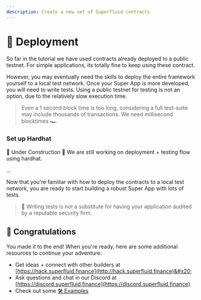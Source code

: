 ```yaml
---
description: Create a new set of Superfluid contracts
---
```


# 🤖 Deployment

So far in the tutorial we have used contracts already deployed to a public testnet. For simple applications, its totally fine to keep using these contract.

However, you may eventually need the skills to deploy the entire framework yourself to a local test network. Once your Super App is more developed, you will need to write tests. Using a public testnet for testing is not an option, due to the relatively slow execution time.

> Even a 1 second block time is too long, considering a full test-suite may include thousands of transactions. We need millisecond blocktimes 🏎

### Set up Hardhat

🚧 Under Construction 🚧 We are still working on deployment + testing flow using hardhat.

...

Now that you're familiar with how to deploy the contracts to a local test network, you are ready to start building a robust Super App with lots of tests.

> 🛑 Writing tests is not a substitute for having your application audited by a reputable security firm.

## 🎉 Congratulations

You made it to the end! When you're ready, here are some additional resources to continue your adventure:

* Get ideas + connect with other builders at [https://hack.superfluid.finance](http://hack.superfluid.finance)&#x20;
* Ask questions and chat in our Discord at [https://discord.superfluid.finance](https://discord.superfluid.finance)
* Check out some [🛠️ Examples](../../resources/examples/)

